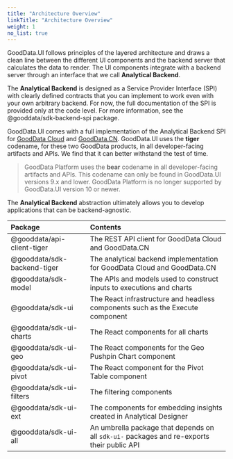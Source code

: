 ```yaml
---
title: "Architecture Overview"
linkTitle: "Architecture Overview"
weight: 1
no_list: true
---
```


GoodData.UI follows principles of the layered architecture and draws a clean line between the different UI components and the backend server that calculates the data to render. The UI components integrate with a backend server through an interface that we call **Analytical Backend**.

The **Analytical Backend** is designed as a Service Provider Interface (SPI) with clearly defined contracts that you can implement to work even with your own arbitrary backend. For now, the full documentation of the SPI is provided only at the code level. For more information, see the @gooddata/sdk-backend-spi package.

GoodData.UI comes with a full implementation of the Analytical Backend SPI for [GoodData Cloud](https://www.gooddata.com/docs/cloud/) and [GoodData.CN](https://www.gooddata.com/docs/cloud-native/latest/). GoodData.UI uses the **tiger** codename, for these two GoodData products, in all developer-facing artifacts and APIs. We find that it can better withstand the test of time.

> GoodData Platform uses the **bear** codename in all developer-facing artifacts and APIs. This codename can only be found in GoodData.UI versions 9.x and lower. GoodData Platform is no longer supported by GoodData.UI version 10 or newer.

The **Analytical Backend** abstraction ultimately allows you to develop applications that can be backend-agnostic.

| Package | Contents |
| :--- | :--- |
| @gooddata/api-client-tiger | The REST API client for GoodData Cloud and GoodData.CN |
| @gooddata/sdk-backend-tiger | The analytical backend implementation for GoodData Cloud and GoodData.CN |
| @gooddata/sdk-model | The APIs and models used to construct inputs to executions and charts |
| @gooddata/sdk-ui | The React infrastructure and headless components such as the Execute component |
| @gooddata/sdk-ui-charts | The React components for all charts |
| @gooddata/sdk-ui-geo | The React components for the Geo Pushpin Chart component |
| @gooddata/sdk-ui-pivot | The React component for the Pivot Table component |
| @gooddata/sdk-ui-filters | The filtering components |
| @gooddata/sdk-ui-ext | The components for embedding insights created in Analytical Designer |
| @gooddata/sdk-ui-all | An umbrella package that depends on all `sdk-ui-` packages and re-exports their public API |
